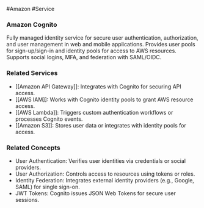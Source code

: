 #Amazon #Service 
### Amazon Cognito

Fully managed identity service for secure user authentication, authorization, and user management in web and mobile applications. Provides user pools for sign-up/sign-in and identity pools for access to AWS resources. Supports social logins, MFA, and federation with SAML/OIDC.

### Related Services

- [[Amazon API Gateway]]: Integrates with Cognito for securing API access.
- [[AWS IAM]]: Works with Cognito identity pools to grant AWS resource access.
- [[AWS Lambda]]: Triggers custom authentication workflows or processes Cognito events.
- [[Amazon S3]]: Stores user data or integrates with identity pools for access.

### Related Concepts

- User Authentication: Verifies user identities via credentials or social providers.
- User Authorization: Controls access to resources using tokens or roles.
- Identity Federation: Integrates external identity providers (e.g., Google, SAML) for single sign-on.
- JWT Tokens: Cognito issues JSON Web Tokens for secure user sessions.